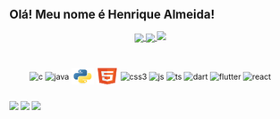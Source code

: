 ## Olá! Meu nome é Henrique Almeida!
<div align="center">
  <a href="https://github.com/Dev-Henrique-Almeida">
    <img align="center" src="https://github-readme-stats.vercel.app/api?username=Dev-Henrique-Almeida&show_icons=true&theme=dark" />
  </a>
  <a href="https://github.com/Dev-Henrique-Almeida">
    <img height=195 align="center" src="https://github-readme-stats.vercel.app/api/top-langs/?username=Dev-Henrique-Almeida&layout=compact&hide=TSQL&theme=dark" />
  </a>
  <a href="https://github.com/Dev-Henrique-Almeida">
    <img src="https://github-readme-streak-stats.herokuapp.com?user=Dev-Henrique-Almeida&theme=dark" >
  </a>
</div>

 ##

<div style="display: inline_block"><br>
  
<div align="center">
  <img align="center" alt="c" height="30" width="40" src="https://cdn.jsdelivr.net/gh/devicons/devicon/icons/c/c-original.svg">
  <img align="center" alt="java" height="30" width="40" src="https://cdn.jsdelivr.net/gh/devicons/devicon/icons/java/java-original.svg">
  <img align="center" alt="python" height="30" width="40" src="https://raw.githubusercontent.com/devicons/devicon/master/icons/python/python-original.svg">
  <img align="center" alt="html5" height="30" width="40" src="https://raw.githubusercontent.com/devicons/devicon/master/icons/html5/html5-original.svg">
  <img align="center" alt="css3" height="30" width="40" src="https://cdn.jsdelivr.net/gh/devicons/devicon/icons/css3/css3-original.svg">
  <img align="center" alt="js" height="30" width="40" src="https://cdn.jsdelivr.net/gh/devicons/devicon/icons/javascript/javascript-original.svg">
  <img align="center" alt="ts" height="30" width="40" src="https://cdn.jsdelivr.net/gh/devicons/devicon/icons/typescript/typescript-original.svg">
  <img align="center" alt="dart" height="30" width="40" src="https://cdn.jsdelivr.net/gh/devicons/devicon/icons/dart/dart-original.svg">
  <img align="center" alt="flutter" height="30" width="40" src="https://cdn.jsdelivr.net/gh/devicons/devicon/icons/flutter/flutter-original.svg">
  <img align="center" alt="react" height="30" width="40" src="https://cdn.jsdelivr.net/gh/devicons/devicon/icons/react/react-original.svg">
</div>

  
  ##
 
<div> 
  <a href = "mailto:henrique.almeida.dev@gmail.com"><img src="https://img.shields.io/badge/-Gmail-%23333?style=for-the-badge&logo=gmail&logoColor=white"     target="_blank"></a>
  <a href="https://www.linkedin.com/in/Henrique-Almeida-Silva/" target="_blank"><img src="https://img.shields.io/badge/LinkedIn-0077B5?style=for-the-badge&logo=linkedin&logoColor=white" target="_blank"></a> 
  <a href="https://www.instagram.com/h.silvaaah/" target="_blank"><img src="https://img.shields.io/badge/-Instagram-%23E4405F?style=for-the-badge&                     logo=instagram&logoColor=white" target="_blank"></a>
</div>

  
